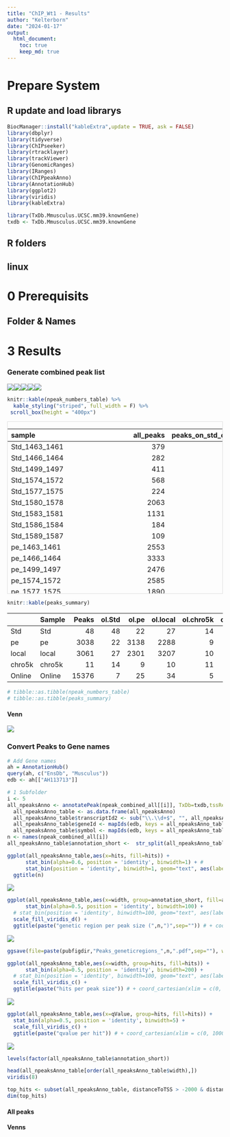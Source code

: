 ```yaml
---
title: "ChIP_Wt1 - Results"
author: "Kelterborn"
date: "2024-01-17"
output:
  html_document: 
    toc: true
    keep_md: true
---
```


<style>
.vscroll-plot {
    width: 1000px;
    height: 500px;
    overflow-y: scroll;
    overflow-x: scroll;
}
</style>




# Prepare System
## R update and load librarys

```r
BiocManager::install("kableExtra",update = TRUE, ask = FALSE)
library(dbplyr)
library(tidyverse)
library(ChIPseeker)
library(rtracklayer)
library(trackViewer)
library(GenomicRanges)
library(IRanges)
library(ChIPpeakAnno)
library(AnnotationHub)
library(ggplot2)
library(viridis)
library(kableExtra)

library(TxDb.Mmusculus.UCSC.mm39.knownGene)
txdb <- TxDb.Mmusculus.UCSC.mm39.knownGene
```




## R folders


## linux


# 0 Prerequisits
## Folder & Names


# 3 Results
### Generate combined peak list
![](README_files/figure-html/combine_peaks-1.png)<!-- -->![](README_files/figure-html/combine_peaks-2.png)<!-- -->![](README_files/figure-html/combine_peaks-3.png)<!-- -->![](README_files/figure-html/combine_peaks-4.png)<!-- -->![](README_files/figure-html/combine_peaks-5.png)<!-- -->


```r
knitr::kable(npeak_numbers_table) %>% 
  kable_styling("striped", full_width = F) %>% 
 scroll_box(height = "400px")
```

<div style="border: 1px solid #ddd; padding: 0px; overflow-y: scroll; height:400px; "><table class="table table-striped" style="width: auto !important; margin-left: auto; margin-right: auto;">
 <thead>
  <tr>
   <th style="text-align:left;position: sticky; top:0; background-color: #FFFFFF;"> sample </th>
   <th style="text-align:right;position: sticky; top:0; background-color: #FFFFFF;"> all_peaks </th>
   <th style="text-align:right;position: sticky; top:0; background-color: #FFFFFF;"> peaks_on_std_chromosomes </th>
   <th style="text-align:right;position: sticky; top:0; background-color: #FFFFFF;"> peaks_wo_blacklist </th>
  </tr>
 </thead>
<tbody>
  <tr>
   <td style="text-align:left;"> Std_1463_1461 </td>
   <td style="text-align:right;"> 379 </td>
   <td style="text-align:right;"> 338 </td>
   <td style="text-align:right;"> 200 </td>
  </tr>
  <tr>
   <td style="text-align:left;"> Std_1466_1464 </td>
   <td style="text-align:right;"> 282 </td>
   <td style="text-align:right;"> 241 </td>
   <td style="text-align:right;"> 124 </td>
  </tr>
  <tr>
   <td style="text-align:left;"> Std_1499_1497 </td>
   <td style="text-align:right;"> 411 </td>
   <td style="text-align:right;"> 368 </td>
   <td style="text-align:right;"> 236 </td>
  </tr>
  <tr>
   <td style="text-align:left;"> Std_1574_1572 </td>
   <td style="text-align:right;"> 568 </td>
   <td style="text-align:right;"> 523 </td>
   <td style="text-align:right;"> 310 </td>
  </tr>
  <tr>
   <td style="text-align:left;"> Std_1577_1575 </td>
   <td style="text-align:right;"> 224 </td>
   <td style="text-align:right;"> 190 </td>
   <td style="text-align:right;"> 107 </td>
  </tr>
  <tr>
   <td style="text-align:left;"> Std_1580_1578 </td>
   <td style="text-align:right;"> 2063 </td>
   <td style="text-align:right;"> 1997 </td>
   <td style="text-align:right;"> 1562 </td>
  </tr>
  <tr>
   <td style="text-align:left;"> Std_1583_1581 </td>
   <td style="text-align:right;"> 1131 </td>
   <td style="text-align:right;"> 1072 </td>
   <td style="text-align:right;"> 826 </td>
  </tr>
  <tr>
   <td style="text-align:left;"> Std_1586_1584 </td>
   <td style="text-align:right;"> 184 </td>
   <td style="text-align:right;"> 143 </td>
   <td style="text-align:right;"> 48 </td>
  </tr>
  <tr>
   <td style="text-align:left;"> Std_1589_1587 </td>
   <td style="text-align:right;"> 109 </td>
   <td style="text-align:right;"> 106 </td>
   <td style="text-align:right;"> 61 </td>
  </tr>
  <tr>
   <td style="text-align:left;"> pe_1463_1461 </td>
   <td style="text-align:right;"> 2553 </td>
   <td style="text-align:right;"> 2531 </td>
   <td style="text-align:right;"> 1861 </td>
  </tr>
  <tr>
   <td style="text-align:left;"> pe_1466_1464 </td>
   <td style="text-align:right;"> 3333 </td>
   <td style="text-align:right;"> 3295 </td>
   <td style="text-align:right;"> 2491 </td>
  </tr>
  <tr>
   <td style="text-align:left;"> pe_1499_1497 </td>
   <td style="text-align:right;"> 2476 </td>
   <td style="text-align:right;"> 2453 </td>
   <td style="text-align:right;"> 1787 </td>
  </tr>
  <tr>
   <td style="text-align:left;"> pe_1574_1572 </td>
   <td style="text-align:right;"> 2585 </td>
   <td style="text-align:right;"> 2555 </td>
   <td style="text-align:right;"> 1874 </td>
  </tr>
  <tr>
   <td style="text-align:left;"> pe_1577_1575 </td>
   <td style="text-align:right;"> 1890 </td>
   <td style="text-align:right;"> 1865 </td>
   <td style="text-align:right;"> 1333 </td>
  </tr>
  <tr>
   <td style="text-align:left;"> pe_1580_1578 </td>
   <td style="text-align:right;"> 3341 </td>
   <td style="text-align:right;"> 3304 </td>
   <td style="text-align:right;"> 2450 </td>
  </tr>
  <tr>
   <td style="text-align:left;"> pe_1583_1581 </td>
   <td style="text-align:right;"> 2813 </td>
   <td style="text-align:right;"> 2783 </td>
   <td style="text-align:right;"> 2091 </td>
  </tr>
  <tr>
   <td style="text-align:left;"> pe_1586_1584 </td>
   <td style="text-align:right;"> 4592 </td>
   <td style="text-align:right;"> 4544 </td>
   <td style="text-align:right;"> 3522 </td>
  </tr>
  <tr>
   <td style="text-align:left;"> pe_1589_1587 </td>
   <td style="text-align:right;"> 27 </td>
   <td style="text-align:right;"> 25 </td>
   <td style="text-align:right;"> 8 </td>
  </tr>
  <tr>
   <td style="text-align:left;"> local_1463_1461 </td>
   <td style="text-align:right;"> 2666 </td>
   <td style="text-align:right;"> 2634 </td>
   <td style="text-align:right;"> 1916 </td>
  </tr>
  <tr>
   <td style="text-align:left;"> local_1466_1464 </td>
   <td style="text-align:right;"> 3602 </td>
   <td style="text-align:right;"> 3569 </td>
   <td style="text-align:right;"> 2717 </td>
  </tr>
  <tr>
   <td style="text-align:left;"> local_1499_1497 </td>
   <td style="text-align:right;"> 2452 </td>
   <td style="text-align:right;"> 2430 </td>
   <td style="text-align:right;"> 1769 </td>
  </tr>
  <tr>
   <td style="text-align:left;"> local_1574_1572 </td>
   <td style="text-align:right;"> 2678 </td>
   <td style="text-align:right;"> 2643 </td>
   <td style="text-align:right;"> 1893 </td>
  </tr>
  <tr>
   <td style="text-align:left;"> local_1577_1575 </td>
   <td style="text-align:right;"> 1910 </td>
   <td style="text-align:right;"> 1882 </td>
   <td style="text-align:right;"> 1334 </td>
  </tr>
  <tr>
   <td style="text-align:left;"> local_1580_1578 </td>
   <td style="text-align:right;"> 3187 </td>
   <td style="text-align:right;"> 3154 </td>
   <td style="text-align:right;"> 2315 </td>
  </tr>
  <tr>
   <td style="text-align:left;"> local_1583_1581 </td>
   <td style="text-align:right;"> 2657 </td>
   <td style="text-align:right;"> 2626 </td>
   <td style="text-align:right;"> 1905 </td>
  </tr>
  <tr>
   <td style="text-align:left;"> local_1586_1584 </td>
   <td style="text-align:right;"> 5200 </td>
   <td style="text-align:right;"> 5145 </td>
   <td style="text-align:right;"> 3971 </td>
  </tr>
  <tr>
   <td style="text-align:left;"> local_1589_1587 </td>
   <td style="text-align:right;"> 107 </td>
   <td style="text-align:right;"> 95 </td>
   <td style="text-align:right;"> 58 </td>
  </tr>
  <tr>
   <td style="text-align:left;"> chro5k_1463_1461 </td>
   <td style="text-align:right;"> 33 </td>
   <td style="text-align:right;"> 22 </td>
   <td style="text-align:right;"> 8 </td>
  </tr>
  <tr>
   <td style="text-align:left;"> chro5k_1466_1464 </td>
   <td style="text-align:right;"> 21 </td>
   <td style="text-align:right;"> 13 </td>
   <td style="text-align:right;"> 2 </td>
  </tr>
  <tr>
   <td style="text-align:left;"> chro5k_1499_1497 </td>
   <td style="text-align:right;"> 28 </td>
   <td style="text-align:right;"> 13 </td>
   <td style="text-align:right;"> 2 </td>
  </tr>
  <tr>
   <td style="text-align:left;"> chro5k_1574_1572 </td>
   <td style="text-align:right;"> 35 </td>
   <td style="text-align:right;"> 24 </td>
   <td style="text-align:right;"> 14 </td>
  </tr>
  <tr>
   <td style="text-align:left;"> chro5k_1577_1575 </td>
   <td style="text-align:right;"> 38 </td>
   <td style="text-align:right;"> 25 </td>
   <td style="text-align:right;"> 15 </td>
  </tr>
  <tr>
   <td style="text-align:left;"> chro5k_1580_1578 </td>
   <td style="text-align:right;"> 36 </td>
   <td style="text-align:right;"> 26 </td>
   <td style="text-align:right;"> 12 </td>
  </tr>
  <tr>
   <td style="text-align:left;"> chro5k_1583_1581 </td>
   <td style="text-align:right;"> 39 </td>
   <td style="text-align:right;"> 27 </td>
   <td style="text-align:right;"> 15 </td>
  </tr>
  <tr>
   <td style="text-align:left;"> chro5k_1586_1584 </td>
   <td style="text-align:right;"> 39 </td>
   <td style="text-align:right;"> 25 </td>
   <td style="text-align:right;"> 10 </td>
  </tr>
  <tr>
   <td style="text-align:left;"> chro5k_1589_1587 </td>
   <td style="text-align:right;"> 24 </td>
   <td style="text-align:right;"> 22 </td>
   <td style="text-align:right;"> 12 </td>
  </tr>
  <tr>
   <td style="text-align:left;"> Online_SRR1703423_SRR1703426 </td>
   <td style="text-align:right;"> 12870 </td>
   <td style="text-align:right;"> 12869 </td>
   <td style="text-align:right;"> 12698 </td>
  </tr>
  <tr>
   <td style="text-align:left;"> Online_SRR1703424_SRR1703427 </td>
   <td style="text-align:right;"> 25304 </td>
   <td style="text-align:right;"> 25288 </td>
   <td style="text-align:right;"> 24757 </td>
  </tr>
  <tr>
   <td style="text-align:left;"> Online_SRR1703425_SRR1703428 </td>
   <td style="text-align:right;"> 16322 </td>
   <td style="text-align:right;"> 16309 </td>
   <td style="text-align:right;"> 15963 </td>
  </tr>
</tbody>
</table></div>

```r
knitr::kable(peaks_summary)
```

<table>
 <thead>
  <tr>
   <th style="text-align:left;">   </th>
   <th style="text-align:left;"> Sample </th>
   <th style="text-align:right;"> Peaks </th>
   <th style="text-align:right;"> ol.Std </th>
   <th style="text-align:right;"> ol.pe </th>
   <th style="text-align:right;"> ol.local </th>
   <th style="text-align:right;"> ol.chro5k </th>
   <th style="text-align:right;"> ol.Online </th>
  </tr>
 </thead>
<tbody>
  <tr>
   <td style="text-align:left;"> Std </td>
   <td style="text-align:left;"> Std </td>
   <td style="text-align:right;"> 48 </td>
   <td style="text-align:right;"> 48 </td>
   <td style="text-align:right;"> 22 </td>
   <td style="text-align:right;"> 27 </td>
   <td style="text-align:right;"> 14 </td>
   <td style="text-align:right;"> 7 </td>
  </tr>
  <tr>
   <td style="text-align:left;"> pe </td>
   <td style="text-align:left;"> pe </td>
   <td style="text-align:right;"> 3038 </td>
   <td style="text-align:right;"> 22 </td>
   <td style="text-align:right;"> 3138 </td>
   <td style="text-align:right;"> 2288 </td>
   <td style="text-align:right;"> 9 </td>
   <td style="text-align:right;"> 22 </td>
  </tr>
  <tr>
   <td style="text-align:left;"> local </td>
   <td style="text-align:left;"> local </td>
   <td style="text-align:right;"> 3061 </td>
   <td style="text-align:right;"> 27 </td>
   <td style="text-align:right;"> 2301 </td>
   <td style="text-align:right;"> 3207 </td>
   <td style="text-align:right;"> 10 </td>
   <td style="text-align:right;"> 33 </td>
  </tr>
  <tr>
   <td style="text-align:left;"> chro5k </td>
   <td style="text-align:left;"> chro5k </td>
   <td style="text-align:right;"> 11 </td>
   <td style="text-align:right;"> 14 </td>
   <td style="text-align:right;"> 9 </td>
   <td style="text-align:right;"> 10 </td>
   <td style="text-align:right;"> 11 </td>
   <td style="text-align:right;"> 5 </td>
  </tr>
  <tr>
   <td style="text-align:left;"> Online </td>
   <td style="text-align:left;"> Online </td>
   <td style="text-align:right;"> 15376 </td>
   <td style="text-align:right;"> 7 </td>
   <td style="text-align:right;"> 25 </td>
   <td style="text-align:right;"> 34 </td>
   <td style="text-align:right;"> 5 </td>
   <td style="text-align:right;"> 17594 </td>
  </tr>
</tbody>
</table>

```r
# tibble::as.tibble(npeak_numbers_table)
# tibble::as.tibble(peaks_summary)
```



#### Venn
![](README_files/figure-html/venn_overlaps-1.png)<!-- -->

### Convert Peaks to Gene names

```r
# Add Gene names
ah = AnnotationHub()
query(ah, c("EnsDb", "Musculus"))
edb <- ah[["AH113713"]]

# 1 Subfolder
i <- 5
all_npeaksAnno <- annotatePeak(npeak_combined_all[[i]], TxDb=txdb,tssRegion=c(-3000, 3000), verbose=TRUE)
  all_npeaksAnno_table <- as.data.frame(all_npeaksAnno)
  all_npeaksAnno_table$transcriptId2 <- sub("\\.\\d+$", "", all_npeaksAnno_table$transcriptId)
  all_npeaksAnno_table$geneId <- mapIds(edb, keys = all_npeaksAnno_table$transcriptId2, column = "GENEID", keytype = "TXID")
  all_npeaksAnno_table$symbol <- mapIds(edb, keys = all_npeaksAnno_table$transcriptId2, column = "SYMBOL", keytype = "TXID")
n <- names(npeak_combined_all[i])
all_npeaksAnno_table$annotation_short <-  str_split(all_npeaksAnno_table$annotation,pattern = " ", simplify = TRUE)[,1]

ggplot(all_npeaksAnno_table,aes(x=hits, fill=hits)) +
      stat_bin(alpha=0.6, position = 'identity', binwidth=1) + #
      stat_bin(position = 'identity', binwidth=1, geom="text", aes(label=after_stat(count)), vjust=-0.5, colour="blue") +
  ggtitle(n)
```

![](README_files/figure-html/unnamed-chunk-1-1.png)<!-- -->

```r
ggplot(all_npeaksAnno_table,aes(x=width, group=annotation_short, fill=annotation_short)) +
      stat_bin(alpha=0.5, position = 'identity', binwidth=100) + 
  # stat_bin(position = 'identity', binwidth=100, geom="text", aes(label=after_stat(count)), vjust=-0.5, colour="blue") +
  scale_fill_viridis_d() +
  ggtitle(paste("genetic region per peak size (",n,")",sep="")) # + coord_cartesian(xlim = c(0, 100), ylim=c(0,200))
```

![](README_files/figure-html/unnamed-chunk-1-2.png)<!-- -->

```r
ggsave(file=paste(pubfigdir,"Peaks_geneticregions_",n,".pdf",sep=""), width = 8, height = 8, device = "pdf")

ggplot(all_npeaksAnno_table,aes(x=width, group=hits, fill=hits)) +
      stat_bin(alpha=0.5, position = 'identity', binwidth=200) + 
  # stat_bin(position = 'identity', binwidth=100, geom="text", aes(label=after_stat(count)), vjust=-0.5, colour="blue") +
  scale_fill_viridis_c() +
  ggtitle(paste("hits per peak size")) # + coord_cartesian(xlim = c(0, 10000), ylim=c(0,50))
```

![](README_files/figure-html/unnamed-chunk-1-3.png)<!-- -->

```r
ggplot(all_npeaksAnno_table,aes(x=qValue, group=hits, fill=hits)) +
  stat_bin(alpha=0.5, position = 'identity', binwidth=5) + 
  scale_fill_viridis_c() +
  ggtitle(paste("qvalue per hit")) # + coord_cartesian(xlim = c(0, 10000), ylim=c(0,50))
```

![](README_files/figure-html/unnamed-chunk-1-4.png)<!-- -->

```r
levels(factor(all_npeaksAnno_table$annotation_short))

head(all_npeaksAnno_table[order(all_npeaksAnno_table$width),])
viridis(8)

top_hits <- subset(all_npeaksAnno_table, distanceToTSS > -2000 & distanceToTSS < 2000)
dim(top_hits)
```

#### All peaks


#### Venns


